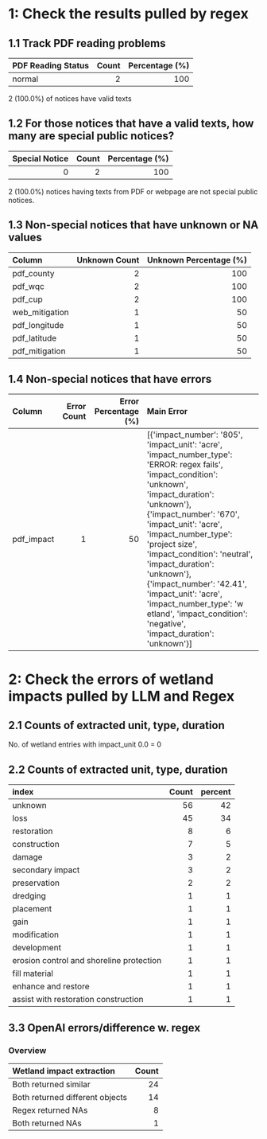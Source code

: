 # 1: Check the results pulled by regex

## 1.1 Track PDF reading problems

| PDF Reading Status   |   Count |   Percentage (%) |
|:---------------------|--------:|-----------------:|
| normal               |       2 |              100 |

2 (100.0%) of notices have valid texts

## 1.2 For those notices that have a valid texts, how many are special public notices?

|   Special Notice |   Count |   Percentage (%) |
|-----------------:|--------:|-----------------:|
|                0 |       2 |              100 |

2 (100.0%) notices having texts from PDF or webpage are not special public notices.

## 1.3 Non-special notices that have unknown or NA values

| Column         |   Unknown Count |   Unknown Percentage (%) |
|:---------------|----------------:|-------------------------:|
| pdf_county     |               2 |                      100 |
| pdf_wqc        |               2 |                      100 |
| pdf_cup        |               2 |                      100 |
| web_mitigation |               1 |                       50 |
| pdf_longitude  |               1 |                       50 |
| pdf_latitude   |               1 |                       50 |
| pdf_mitigation |               1 |                       50 |

## 1.4 Non-special notices that have errors

| Column     |   Error Count |   Error Percentage (%) | Main Error                                                                                                                                                                                                                                                                                                                                                                                                                                                        |
|:-----------|--------------:|-----------------------:|:------------------------------------------------------------------------------------------------------------------------------------------------------------------------------------------------------------------------------------------------------------------------------------------------------------------------------------------------------------------------------------------------------------------------------------------------------------------|
| pdf_impact |             1 |                     50 | [{'impact_number': '805', 'impact_unit': 'acre', 'impact_number_type': 'ERROR: regex fails', 'impact_condition': 'unknown', 'impact_duration': 'unknown'}, {'impact_number': '670', 'impact_unit': 'acre', 'impact_number_type': 'project size', 'impact_condition': 'neutral', 'impact_duration': 'unknown'}, {'impact_number': '42.41', 'impact_unit': 'acre', 'impact_number_type': 'w etland', 'impact_condition': 'negative', 'impact_duration': 'unknown'}] |

# 2: Check the errors of wetland impacts pulled by LLM and Regex

## 2.1 Counts of extracted unit, type, duration

No. of wetland entries with impact_unit 0.0 = 0

## 2.2 Counts of extracted unit, type, duration

| index                                    |   Count |   percent |
|:-----------------------------------------|--------:|----------:|
| unknown                                  |      56 |        42 |
| loss                                     |      45 |        34 |
| restoration                              |       8 |         6 |
| construction                             |       7 |         5 |
| damage                                   |       3 |         2 |
| secondary impact                         |       3 |         2 |
| preservation                             |       2 |         2 |
| dredging                                 |       1 |         1 |
| placement                                |       1 |         1 |
| gain                                     |       1 |         1 |
| modification                             |       1 |         1 |
| development                              |       1 |         1 |
| erosion control and shoreline protection |       1 |         1 |
| fill material                            |       1 |         1 |
| enhance and restore                      |       1 |         1 |
| assist with restoration construction     |       1 |         1 |

## 3.3 OpenAI errors/difference w. regex

### Overview

| Wetland impact extraction       |   Count |
|:--------------------------------|--------:|
| Both returned similar           |      24 |
| Both returned different objects |      14 |
| Regex returned NAs              |       8 |
| Both returned NAs               |       1 |

